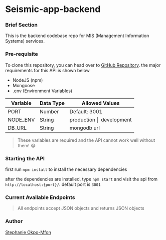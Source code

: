 # Seismic-app-backend

### Brief Section

This is the backend codebase repo for MIS (Management Information Systems) services.

### Pre-requisite

To clone this repository, you can head over to [GitHub Repository](https://github.com/StephanieMfon/Seismic-app-backend.git). the major requirements for this API is shown below

- NodeJS (npm)
- Mongoose
- .env (Environment Variables)

| Variable | Data Type | Allowed Values                       |
| -------- | --------- | ------------------------------------ |
| PORT     | Number    | Default: 3001                        |
| NODE_ENV | String    | production&nbsp;\|&nbsp; development |
| DB_URL   | String    | mongodb url                          |

> These variables are required and the API cannot work well without them! :joy:

### Starting the API

first run `npm install` to install the necessary dependencies

after the dependencies are installed, type `npm start` and visit the api from `http://localhost:{port}/`. default port is `3001`

### Current Available Endpoints

> All endpoints accept JSON objects and returns JSON objects

### Author

[Stephanie Okpo-Mfon](https://github.com/StephanieMfon)
